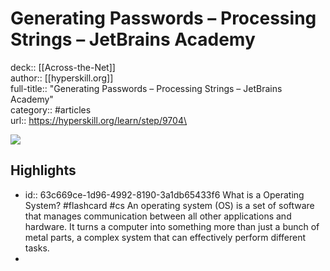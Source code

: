 # Generating Passwords – Processing Strings – JetBrains Academy

deck:: [[Across-the-Net]]\
author:: [[hyperskill.org]]\
full-title:: "Generating Passwords – Processing Strings – JetBrains Academy"\
category:: #articles\
url:: https://hyperskill.org/learn/step/9704\

![](https://readwise-assets.s3.amazonaws.com/static/images/article1.be68295a7e40.png)
## Highlights
- id:: 63c669ce-1d96-4992-8190-3a1db65433f6
   What is a Operating System? #flashcard  #cs 
    An operating system (OS) is a set of software that manages communication between all other applications and hardware. It turns a computer into something more than just a bunch of metal parts, a complex system that can effectively perform different tasks.
-